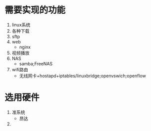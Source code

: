 # 需要实现的功能
1. linux系统
2. 各种下载
3. sftp
4. web
	- nginx
5. 视频播放
6. NAS
	- samba;FreeNAS
7. wifi路由
	-  无线网卡+hostapd+iptables/linuxbridge;openvswich;openflow
# 选用硬件
1. 准系统
	- 昂达
2. 
